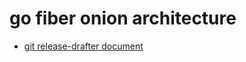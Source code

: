 # go fiber onion architecture

- [git release-drafter document](./docs/markdown/git/release-drafter.md)
